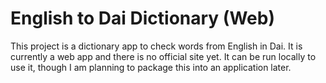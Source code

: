 # English to Dai Dictionary (Web)
This project is a dictionary app to check words from English in Dai. It is currently a web app and there is no official site yet. It can be run locally to use it, though I am planning to package this into an application later.
